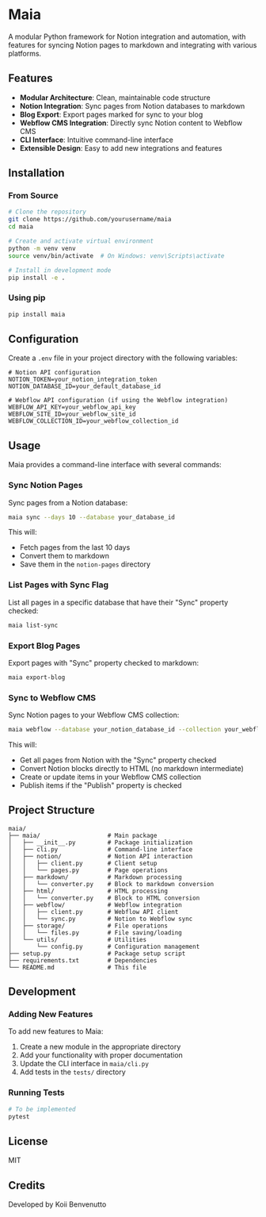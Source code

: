 # Maia

A modular Python framework for Notion integration and automation, with features for syncing Notion pages to markdown and integrating with various platforms.

## Features

- **Modular Architecture**: Clean, maintainable code structure
- **Notion Integration**: Sync pages from Notion databases to markdown
- **Blog Export**: Export pages marked for sync to your blog
- **Webflow CMS Integration**: Directly sync Notion content to Webflow CMS
- **CLI Interface**: Intuitive command-line interface
- **Extensible Design**: Easy to add new integrations and features

## Installation

### From Source

```bash
# Clone the repository
git clone https://github.com/yourusername/maia
cd maia

# Create and activate virtual environment
python -m venv venv
source venv/bin/activate  # On Windows: venv\Scripts\activate

# Install in development mode
pip install -e .
```

### Using pip

```bash
pip install maia
```

## Configuration

Create a `.env` file in your project directory with the following variables:

```
# Notion API configuration
NOTION_TOKEN=your_notion_integration_token
NOTION_DATABASE_ID=your_default_database_id

# Webflow API configuration (if using the Webflow integration)
WEBFLOW_API_KEY=your_webflow_api_key
WEBFLOW_SITE_ID=your_webflow_site_id
WEBFLOW_COLLECTION_ID=your_webflow_collection_id
```

## Usage

Maia provides a command-line interface with several commands:

### Sync Notion Pages

Sync pages from a Notion database:

```bash
maia sync --days 10 --database your_database_id
```

This will:

- Fetch pages from the last 10 days
- Convert them to markdown
- Save them in the `notion-pages` directory

### List Pages with Sync Flag

List all pages in a specific database that have their "Sync" property checked:

```bash
maia list-sync
```

### Export Blog Pages

Export pages with "Sync" property checked to markdown:

```bash
maia export-blog
```

### Sync to Webflow CMS

Sync Notion pages to your Webflow CMS collection:

```bash
maia webflow --database your_notion_database_id --collection your_webflow_collection_id
```

This will:

- Get all pages from Notion with the "Sync" property checked
- Convert Notion blocks directly to HTML (no markdown intermediate)
- Create or update items in your Webflow CMS collection
- Publish items if the "Publish" property is checked

## Project Structure

```
maia/
├── maia/                   # Main package
│   ├── __init__.py         # Package initialization
│   ├── cli.py              # Command-line interface
│   ├── notion/             # Notion API interaction
│   │   ├── client.py       # Client setup
│   │   └── pages.py        # Page operations
│   ├── markdown/           # Markdown processing
│   │   └── converter.py    # Block to markdown conversion
│   ├── html/               # HTML processing
│   │   └── converter.py    # Block to HTML conversion
│   ├── webflow/            # Webflow integration
│   │   ├── client.py       # Webflow API client
│   │   └── sync.py         # Notion to Webflow sync
│   ├── storage/            # File operations
│   │   └── files.py        # File saving/loading
│   └── utils/              # Utilities
│       └── config.py       # Configuration management
├── setup.py                # Package setup script
├── requirements.txt        # Dependencies
└── README.md               # This file
```

## Development

### Adding New Features

To add new features to Maia:

1. Create a new module in the appropriate directory
2. Add your functionality with proper documentation
3. Update the CLI interface in `maia/cli.py`
4. Add tests in the `tests/` directory

### Running Tests

```bash
# To be implemented
pytest
```

## License

MIT

## Credits

Developed by Koii Benvenutto
